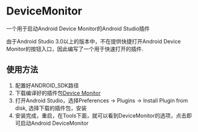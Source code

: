 # DeviceMonitor
一个用于启动Android Device Monitor的Android Studio插件


由于Android Studio 3.0以上的版本中，不在提供快捷打开Android Device Monitor的按钮入口，因此编写了一个用于快速打开的插件.

## 使用方法
1) 配置好ANDROID_SDK路径
2) 下载编译好的插件包[Device Monitor](https://github.com/zhouteng0217/DeviceMonitor/blob/master/DeviceMonitor.jar?raw=true)
3) 打开Android Studio，选择Preferences -> Plugins -> Install Plugin from disk, 选择下载的插件包，安装
4) 安装完成，重启，在Tools下面，就可以看到DeviceMonitor的选项，点击即可启动Android DeviceMonitor
